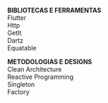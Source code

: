 <b>BIBLIOTECAS E FERRAMENTAS</b>
<br>
Flutter
<br>
Http
<br>
GetIt
<br>
Dartz
<br>
Equatable
<br>

<b>METODOLOGIAS E DESIGNS</b>
<br>
Clean Architecture
<br>
Reactive Programming
<br>
Singleton
<br>
Factory
<br>
